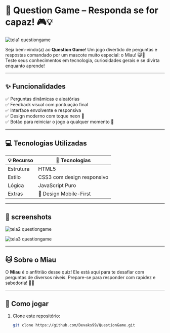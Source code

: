 # 🐾 Question Game – Responda se for capaz! 🎮💡
![tela1 questiongame](https://github.com/user-attachments/assets/954a97b5-99b3-455b-a761-c7d1f167a89a)


Seja bem-vindo(a) ao **Question Game**! Um jogo divertido de perguntas e respostas comandado por um mascote muito especial: o Miau! 😺🎉  
Teste seus conhecimentos em tecnologia, curiosidades gerais e se divirta enquanto aprende!

---

## ✨ Funcionalidades

✅ Perguntas dinâmicas e aleatórias  
✅ Feedback visual com pontuação final  
✅ Interface envolvente e responsiva  
✅ Design moderno com toque neon 🌌  
✅ Botão para reiniciar o jogo a qualquer momento 🔁

---

## 💻 Tecnologias Utilizadas

| 💡 Recurso | 🔧 Tecnologias |
|-----------|----------------|
| Estrutura | HTML5          |
| Estilo    | CSS3 com design responsivo |
| Lógica    | JavaScript Puro |
| Extras    | 📱 Design Mobile-First |

---

## 📸 screenshots

![tela2 questiongame](https://github.com/user-attachments/assets/e467bb6d-bc04-4656-8433-f7b0dbac4bbe)

![tela3 questiongame](https://github.com/user-attachments/assets/e02ccbc7-afe0-4a46-b93e-818cf8edadbf)

---

## 🐱 Sobre o Miau

O **Miau** é o anfitrião desse quiz! Ele está aqui para te desafiar com perguntas de diversos níveis. Prepare-se para responder com rapidez e sabedoria! 💬🧠

---

## 🚀 Como jogar

1. Clone este repositório:
   ```bash
   git clone https://github.com/Devaks99/QuestionGame.git
